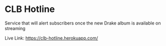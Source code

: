 # CLB Hotline
Service that will alert subscribers once the new Drake album is available on streaming 

Live Link: https://clb-hotline.herokuapp.com/